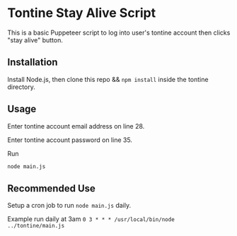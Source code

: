 # Tontine Stay Alive Script

This is a basic Puppeteer script to log into user's tontine account then clicks "stay alive" button.

## Installation

Install Node.js, then clone this repo && `npm install` inside the tontine directory.

## Usage

Enter tontine account email address on line 28.

Enter tontine account password on line 35.

Run
```bash
node main.js
```

## Recommended Use

Setup a cron job to run `node main.js` daily.

Example run daily at 3am 
`0 3 * * * /usr/local/bin/node ../tontine/main.js`
